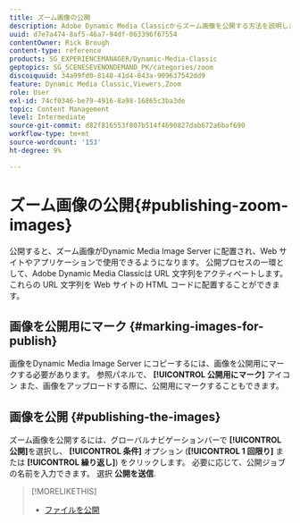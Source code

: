 ```yaml
---
title: ズーム画像の公開
description: Adobe Dynamic Media Classicからズーム画像を公開する方法を説明します。
uuid: d7e7a474-8af5-46a7-94df-063396f67554
contentOwner: Rick Brough
content-type: reference
products: SG_EXPERIENCEMANAGER/Dynamic-Media-Classic
geptopics: SG_SCENESEVENONDEMAND_PK/categories/zoom
discoiquuid: 34a99fd0-8148-41d4-843a-909637542dd9
feature: Dynamic Media Classic,Viewers,Zoom
role: User
exl-id: 74cf0346-be79-4916-8a98-16865c3ba3de
topic: Content Management
level: Intermediate
source-git-commit: d82f816553f807b514f4690827dab672a6baf690
workflow-type: tm+mt
source-wordcount: '153'
ht-degree: 9%

---
```


# ズーム画像の公開{#publishing-zoom-images}

公開すると、ズーム画像がDynamic Media Image Server に配置され、Web サイトやアプリケーションで使用できるようになります。 公開プロセスの一環として、Adobe Dynamic Media Classicは URL 文字列をアクティベートします。 これらの URL 文字列を Web サイトの HTML コードに配置することができます。

## 画像を公開用にマーク {#marking-images-for-publish}

画像をDynamic Media Image Server にコピーするには、画像を公開用にマークする必要があります。 参照パネルで、 **[!UICONTROL 公開用にマーク]** アイコン また、画像をアップロードする際に、公開用にマークすることもできます。

## 画像を公開 {#publishing-the-images}

ズーム画像を公開するには、グローバルナビゲーションバーで **[!UICONTROL 公開]**&#x200B;を選択し、 **[!UICONTROL 条件]** オプション (**[!UICONTROL 1 回限り]** または **[!UICONTROL 繰り返し]**) をクリックします。 必要に応じて、公開ジョブの名前を入力できます。 選択 **公開を送信**.

>[!MORELIKETHIS]
>
>* [ファイルを公開](publishing-files.md#publishing_files)
